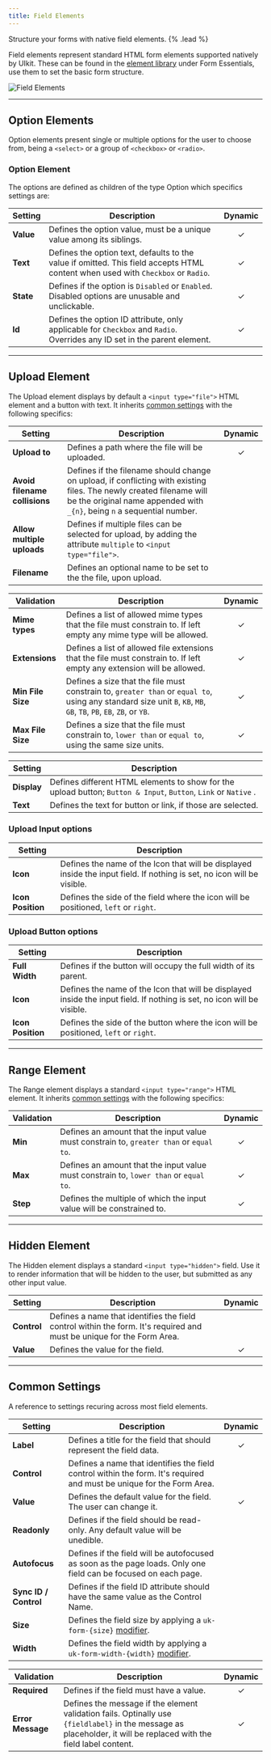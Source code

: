 ```yaml
---
title: Field Elements
---
```


Structure your forms with native field elements. {% .lead %}

Field elements represent standard HTML form elements supported natively by UIkit. These can be found in the [element library](https://yootheme.com/support/yootheme-pro/joomla/element-library) under Form Essentials, use them to set the basic form structure.

![Field Elements](/assets/ytp/forms/elements.webp)

---

## Option Elements

Option elements present single or multiple options for the user to choose from, being a `<select>` or a group of `<checkbox>` or  `<radio>`.

### Option Element

The options are defined as children of the type Option which specifics settings are:

| Setting | Description | Dynamic |
| ------- | ----------- | :-----: |
| **Value** | Defines the option value, must be a unique value among its siblings. | &#x2713; |
| **Text** | Defines the option text, defaults to the value if omitted. This field accepts HTML content when used with `Checkbox` or `Radio`. | &#x2713; |
| **State** | Defines if the option is `Disabled` or `Enabled`. Disabled options are unusable and unclickable. | &#x2713; |
| **Id** | Defines the option ID attribute, only applicable for `Checkbox` and `Radio`. Overrides any ID set in the parent element. | &#x2713; |

---

## Upload Element

The Upload element displays by default a `<input type="file">` HTML element and a button with text. It inherits [common settings](#common-settings) with the following specifics:

| Setting | Description | Dynamic |
| ------- | ----------- | :-----: |
| **Upload to** | Defines a path where the file will be uploaded. | &#x2713; |
| **Avoid filename collisions** | Defines if the filename should change on upload, if conflicting with existing files. The newly created filename will be the original name appended with `_{n}`, being `n` a sequential number. |
| **Allow multiple uploads** | Defines if multiple files can be selected for upload, by adding the attribute `multiple` to `<input type="file">`. |
| **Filename** | Defines an optional name to be set to the the file, upon upload. |

| Validation | Description | Dynamic |
| ---------- | ----------- | :-----: |
| **Mime types** | Defines a list of allowed mime types that the file must constrain to. If left empty any mime type will be allowed. | &#x2713; |
| **Extensions** | Defines a list of allowed file extensions that the file must constrain to. If left empty any extension will be allowed. | &#x2713; |
| **Min File Size** | Defines a size that the file must constrain to, `greater than` or `equal to`, using any standard size unit `B`, `KB`, `MB`, `GB`, `TB`, `PB`, `EB`, `ZB`, or `YB`.  | &#x2713; |
| **Max File Size** | Defines a size that the file must constrain to, `lower than` or `equal to`, using the same size units. | &#x2713; |

| Setting | Description |
| ------- | ----------- |
| **Display** | Defines different HTML elements to show for the upload button; `Button & Input`, `Button`, `Link` or `Native` . |
| **Text** | Defines the text for button or link, if those are selected. |

### Upload Input options

| Setting | Description |
| ------- | ----------- |
| **Icon** | Defines the name of the Icon that will be displayed inside the input field. If nothing is set, no icon will be visible. |
| **Icon Position** | Defines the side of the field where the icon will be positioned, `left` or `right`. |

### Upload Button options

| Setting | Description |
| ------- | ----------- |
| **Full Width** | Defines if the button will occupy the full width of its parent. |
| **Icon** | Defines the name of the Icon that will be displayed inside the input field. If nothing is set, no icon will be visible. |
| **Icon Position** | Defines the side of the button where the icon will be positioned, `left` or `right`. |

---

## Range Element

The Range element displays a standard `<input type="range">` HTML element. It inherits [common settings](#common-settings) with the following specifics:

| Validation | Description | Dynamic |
| ---------- | ----------- | :-----: |
| **Min** | Defines an amount that the input value must constrain to, `greater than` or `equal to`. | &#x2713; |
| **Max** | Defines an amount that the input value must constrain to, `lower than` or `equal to`. | &#x2713; |
| **Step** | Defines the multiple of which the input value will be constrained to. | &#x2713; |

---

## Hidden Element

The Hidden element displays a standard `<input type="hidden">` field. Use it to render information that will be hidden to the user, but submitted as any other input value.

| Setting | Description | Dynamic |
| ------- | ----------- | :-----: |
| **Control** | Defines a name that identifies the field control within the form. It's required and must be unique for the Form Area. |
| **Value** | Defines the value for the field. | &#x2713; |

---

## Common Settings

A reference to settings recuring across most field elements.

| Setting | Description | Dynamic |
| ------- | ----------- | :-----: |
| **Label** | Defines a title for the field that should represent the field data. | &#x2713; |
| **Control** | Defines a name that identifies the field control within the form. It's required and must be unique for the Form Area. |
| **Value** | Defines the default value for the field. The user can change it. | &#x2713; |
| **Readonly** | Defines if the field should be read-only. Any default value will be unedible. |
| **Autofocus** | Defines if the field will be autofocused as soon as the page loads. Only one field can be focused on each page. |
| **Sync ID / Control** | Defines if the field ID attribute should have the same value as the Control Name. |
| **Size** | Defines the field size by applying a `uk-form-{size}` [modifier](https://getuikit.com/docs/form#size-modifiers). |
| **Width** | Defines the field width by applying a `uk-form-width-{width}` [modifier](https://getuikit.com/docs/form#width-modifiers). |

| Validation | Description | Dynamic |
| ---------- | ----------- | :-----: |
| **Required** | Defines if the field must have a value. | &#x2713; |
| **Error Message** | Defines the message if the element validation fails. Optinally use `{fieldlabel}` in the message as placeholder, it will be replaced with the field label content. | &#x2713; |
